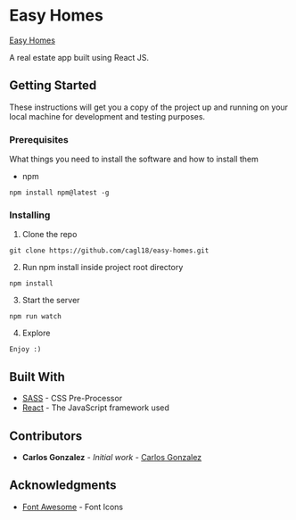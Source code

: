 # Easy Homes

[Easy Homes ](https://cagl18.github.io/easy-homes/)

A real estate app built using React JS.

## Getting Started

These instructions will get you a copy of the project up and running on your local machine for development and testing purposes.

### Prerequisites

What things you need to install the software and how to install them

- npm

```
npm install npm@latest -g
```

### Installing

1. Clone the repo

```
git clone https://github.com/cagl18/easy-homes.git
```

2. Run npm install inside project root directory

```
npm install
```

3. Start the server

```
npm run watch
```

4. Explore

```
Enjoy :)
```

## Built With

- [SASS](https://sass-lang.com/) - CSS Pre-Processor
- [React](https://reactjs.org/) - The JavaScript framework used

## Contributors

- **Carlos Gonzalez** - _Initial work_ - [Carlos Gonzalez](http://www.carlosgonzalez.pro/)

<!-- ## License

This project is licensed under the MIT License - see the [LICENSE.md](LICENSE.md) file for details -->

## Acknowledgments

- [Font Awesome](https://fontawesome.com/) - Font Icons
